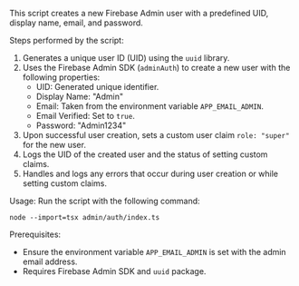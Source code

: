 
This script creates a new Firebase Admin user with a predefined UID, display name, email, and password.

Steps performed by the script:
1. Generates a unique user ID (UID) using the `uuid` library.
2. Uses the Firebase Admin SDK (`adminAuth`) to create a new user with the following properties:
   - UID: Generated unique identifier.
   - Display Name: "Admin"
   - Email: Taken from the environment variable `APP_EMAIL_ADMIN`.
   - Email Verified: Set to `true`.
   - Password: "Admin1234"
3. Upon successful user creation, sets a custom user claim `role: "super"` for the new user.
4. Logs the UID of the created user and the status of setting custom claims.
5. Handles and logs any errors that occur during user creation or while setting custom claims.

Usage:
Run the script with the following command:

    node --import=tsx admin/auth/index.ts

Prerequisites:
- Ensure the environment variable `APP_EMAIL_ADMIN` is set with the admin email address.
- Requires Firebase Admin SDK and `uuid` package.

